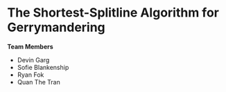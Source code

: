 # The Shortest-Splitline Algorithm for Gerrymandering

**Team Members**

- Devin Garg
- Sofie Blankenship
- Ryan Fok
- Quan The Tran

